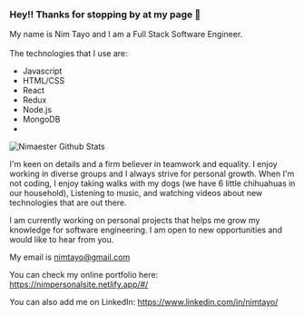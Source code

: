 ### Hey!! Thanks for stopping by at my page 👋

My name is Nim Tayo and I am a Full Stack Software Engineer. <br><br>
The technologies that I use are:
  - Javascript
  - HTML/CSS
  - React
  - Redux
  - Node.js
  - MongoDB
  - 
![Nimaester Github Stats](https://github-readme-stats.vercel.app/api?username=nimaester&show_icons=true&theme=dracula)

I'm keen on details and a firm believer in teamwork and equality. I enjoy working in diverse groups and I always strive for personal growth. When I'm not coding, I enjoy taking walks with my dogs (we have 6 little chihuahuas in our household), Listening to music, and watching videos about new technologies that are out there. <br>

I am currently working on personal projects that helps me grow my knowledge for software engineering. I am open to new opportunities and would like to hear from you. <br>

My email is nimtayo@gmail.com <br>

You can check my online portfolio here: https://nimpersonalsite.netlify.app/#/ <br>

You can also add me on LinkedIn: https://www.linkedin.com/in/nimtayo/ 

<!--
**nimaester/nimaester** is a ✨ _special_ ✨ repository because its `README.md` (this file) appears on your GitHub profile.

Here are some ideas to get you started:

- 🔭 I’m currently working on ...
- 🌱 I’m currently learning ...
- 👯 I’m looking to collaborate on ...
- 🤔 I’m looking for help with ...
- 💬 Ask me about ...
- 📫 How to reach me: ...
- 😄 Pronouns: ...
- ⚡ Fun fact: ...
-->
